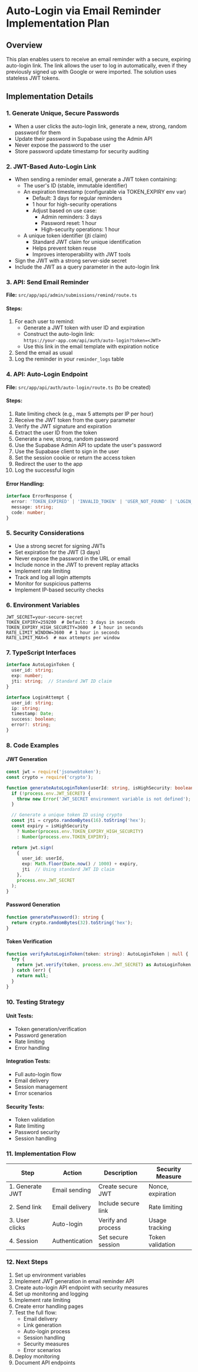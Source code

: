 # Auto-Login via Email Reminder Implementation Plan

## Overview

This plan enables users to receive an email reminder with a secure, expiring auto-login link. The link allows the user to log in automatically, even if they previously signed up with Google or were imported. The solution uses stateless JWT tokens.

## Implementation Details

### 1. Generate Unique, Secure Passwords

- When a user clicks the auto-login link, generate a new, strong, random password for them
- Update their password in Supabase using the Admin API
- Never expose the password to the user
- Store password update timestamp for security auditing

### 2. JWT-Based Auto-Login Link

- When sending a reminder email, generate a JWT token containing:
  - The user's ID (stable, immutable identifier)
  - An expiration timestamp (configurable via TOKEN_EXPIRY env var)
    - Default: 3 days for regular reminders
    - 1 hour for high-security operations
    - Adjust based on use case:
      - Admin reminders: 3 days
      - Password reset: 1 hour
      - High-security operations: 1 hour
  - A unique token identifier (jti claim)
    - Standard JWT claim for unique identification
    - Helps prevent token reuse
    - Improves interoperability with JWT tools
- Sign the JWT with a strong server-side secret
- Include the JWT as a query parameter in the auto-login link

### 3. API: Send Email Reminder

**File:** `src/app/api/admin/submissions/remind/route.ts`

#### Steps:
1. For each user to remind:
   - Generate a JWT token with user ID and expiration
   - Construct the auto-login link:  
     `https://your-app.com/api/auth/auto-login?token=<JWT>`
   - Use this link in the email template with expiration notice
2. Send the email as usual
3. Log the reminder in your `reminder_logs` table

### 4. API: Auto-Login Endpoint

**File:** `src/app/api/auth/auto-login/route.ts` (to be created)

#### Steps:
1. Rate limiting check (e.g., max 5 attempts per IP per hour)
2. Receive the JWT token from the query parameter
3. Verify the JWT signature and expiration
4. Extract the user ID from the token
5. Generate a new, strong, random password
6. Use the Supabase Admin API to update the user's password
7. Use the Supabase client to sign in the user
8. Set the session cookie or return the access token
9. Redirect the user to the app
10. Log the successful login

#### Error Handling:
```typescript
interface ErrorResponse {
  error: 'TOKEN_EXPIRED' | 'INVALID_TOKEN' | 'USER_NOT_FOUND' | 'LOGIN_FAILED' | 'RATE_LIMITED';
  message: string;
  code: number;
}
```

### 5. Security Considerations

- Use a strong secret for signing JWTs
- Set expiration for the JWT (3 days)
- Never expose the password in the URL or email
- Include nonce in the JWT to prevent replay attacks
- Implement rate limiting
- Track and log all login attempts
- Monitor for suspicious patterns
- Implement IP-based security checks

### 6. Environment Variables

```env
JWT_SECRET=your-secure-secret
TOKEN_EXPIRY=259200  # Default: 3 days in seconds
TOKEN_EXPIRY_HIGH_SECURITY=3600  # 1 hour in seconds
RATE_LIMIT_WINDOW=3600  # 1 hour in seconds
RATE_LIMIT_MAX=5  # max attempts per window
```

### 7. TypeScript Interfaces

```typescript
interface AutoLoginToken {
  user_id: string;
  exp: number;
  jti: string;  // Standard JWT ID claim
}

interface LoginAttempt {
  user_id: string;
  ip: string;
  timestamp: Date;
  success: boolean;
  error?: string;
}
```

### 8. Code Examples

#### JWT Generation
```typescript
const jwt = require('jsonwebtoken');
const crypto = require('crypto');

function generateAutoLoginToken(userId: string, isHighSecurity: boolean = false) {
  if (!process.env.JWT_SECRET) {
    throw new Error('JWT_SECRET environment variable is not defined');
  }

  // Generate a unique token ID using crypto
  const jti = crypto.randomBytes(16).toString('hex');
  const expiry = isHighSecurity 
    ? Number(process.env.TOKEN_EXPIRY_HIGH_SECURITY)
    : Number(process.env.TOKEN_EXPIRY);

  return jwt.sign(
    { 
      user_id: userId,
      exp: Math.floor(Date.now() / 1000) + expiry,
      jti  // Using standard JWT ID claim
    },
    process.env.JWT_SECRET
  );
}
```
#### Password Generation
```typescript
function generatePassword(): string {
  return crypto.randomBytes(32).toString('hex');
}
```

#### Token Verification
```typescript
function verifyAutoLoginToken(token: string): AutoLoginToken | null {
  try {
    return jwt.verify(token, process.env.JWT_SECRET) as AutoLoginToken;
  } catch (err) {
    return null;
  }
}
```


### 10. Testing Strategy

#### Unit Tests:
- Token generation/verification
- Password generation
- Rate limiting
- Error handling

#### Integration Tests:
- Full auto-login flow
- Email delivery
- Session management
- Error scenarios

#### Security Tests:
- Token validation
- Rate limiting
- Password security
- Session handling

### 11. Implementation Flow

| Step | Action | Description | Security Measure |
|------|--------|-------------|------------------|
| 1. Generate JWT | Email sending | Create secure JWT | Nonce, expiration |
| 2. Send link | Email delivery | Include secure link | Rate limiting |
| 3. User clicks | Auto-login | Verify and process | Usage tracking |
| 4. Session | Authentication | Set secure session | Token validation |

### 12. Next Steps

1. Set up environment variables
2. Implement JWT generation in email reminder API
3. Create auto-login API endpoint with security measures
4. Set up monitoring and logging
5. Implement rate limiting
6. Create error handling pages
7. Test the full flow:
   - Email delivery
   - Link generation
   - Auto-login process
   - Session handling
   - Security measures
   - Error scenarios
8. Deploy monitoring
9. Document API endpoints
